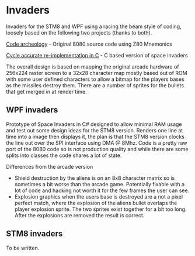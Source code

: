 # Invaders

Invaders for the STM8 and WPF using a racing the beam style of coding, loosely based on the following two projects (thanks to both).

[Code archeology](http://computerarcheology.com/Arcade/SpaceInvaders/Code.html) - Original 8080 source code using Z80 Mnemonics

[Cycle accurate re-implementation in C](https://github.com/loadzero/si78c) - C based version of space invaders

The overall design is based on mapping the original arcade hardware of 256x224 raster screen to a 32x28 character map mostly based out of ROM with some user defined characters to allow a bitmap for the players bases as the missiles destroy them. There are a number of sprites for the bullets that get merged in at render time.

## WPF invaders

Prototype of Space Invaders in C# designed to allow minimal RAM usage and test out some design ideas for the STM8 version. Renders one line at time into a image then displays it, the plan is that the STM8 version clocks the line out over the SPI interface using DMA @ 8Mhz. Code is a pretty raw port of the 8080 code so is not production quality and while there are some splits into classes the code shares a lot of state.

Differences from the arcade version

- Shield destruction by the aliens is on an 8x8 character matrix so is sometimes a bit worse than the arcade game. Potentially fixable with a lot of code and hacking not worth it for the few frames the user can see.
- Explosion graphics when the users base is destroyed are a not a pixel perfect match, where the explosion of the aliens bullet overlaps the player explosion sprite. The two sprites exist together for a bit too long. After the explosions are removed the result is correct.

## STM8 invaders

To be written.
